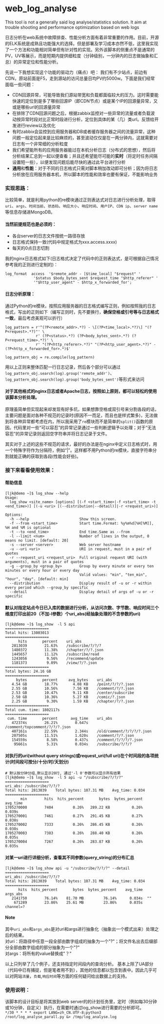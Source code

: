 # web_log_analyse
This tool is not a generally said log analyse/statistics solution. It aim at trouble shooting and performance optimization based on web logs


日志分析在web系统中故障排查、性能分析方面有着非常重要的作用。目前，开源的ELK系统是成熟且功能强大的选择。但是部署及学习成本亦然不低，这里我实现了一个方法和功能相对简单但有针对性的实现。另外该脚本的侧重点不是通常的PV，UV等展示，而是短期内提供细粒度（分钟级别，一分钟内的日志做抽象和汇总）的异常定位和性能分析。

先说一下我想实现这个功能的驱动力（痛点）吧：
我们有不少站点，前边有CDN，原站前面是F5，走到源站的访问总量日均PV约5000w。下面是我们经常面临一些问题：

 - CDN回源异常，可能导致我们源站带宽和负载都面临较大的压力。这时需要能快速的定位到是多了哪些回源IP（即CDN节点）或是某个IP的回源量异常，又或是哪些url的回源量异常
 - 在排除了CDN回源问题之后，根据zabbix监控对一些异常的流量或者负载波动按异常时段对比正常时段进行分析，定位到具体的某（几）类url。反馈给开发进行review以及优化
 - 有时zabbix会监控到应用服务器和DB或者缓存服务器之间的流量异常，这种问题一般定位起来是比较麻烦的，甚至波动仅仅是在一两分钟内，这就需要对日志有一个非常细的分析粒度
 - 我们希望能所有的应用服务器能过在本机分析日志（分布式的思想），然后将分析结果汇总到一起以便查看；并且还希望能尽可能的**实时**（将定时任务间隔设置短一些），以便发现问题后能尽快的通过此平台进行分析  
 -  **通用**和**性能**：对于不同的日志格式只需对脚本稍加改动即可分析；因为将日志分析放在应用服务器本机，所以脚本的性能和效率也要有保证，不能影响业务

 
### 实现思路：
比较简单，就是利用python的re模块通过正则表达式对日志进行分析处理，取得`uri`、`args`、`时间当前`、`状态码`、`响应大小`、`响应时间`、`用户IP`、`CDN ip`、`server name` 等信息存储进MongoDB。

#### 当然前提规范也是必须的：

 - 各台server的日志文件按统一路径存放
 - 日志格式保持一致(代码中规定格式为xxx.access.xxxx)
 - 每天的0点日志切割
 
我的nginx日志格式如下(日志格式决定了代码中的正则表达式，是可根据自己情况参考我的正则进行定制的)：
```
log_format  access  '$remote_addr - [$time_local] "$request" '
             '$status $body_bytes_sent $request_time "$http_referer" '
             '"$http_user_agent" - $http_x_forwarded_for';
```
#### 日志分析原理： 
通过Python的re模块，按照应用服务器的日志格式编写正则，例如按照我的日志格式，写出的正则如下（编写正则时，先不要换行，**确保空格或引号等与日志格式一致**，最后考虑美观可以折行）
```
log_pattern = r'^(?P<remote_addr>.*?) - \[(?P<time_local>.*?)\] "(?P<request>.*?)"' \
              r' (?P<status>.*?) (?P<body_bytes_sent>.*?) (?P<request_time>.*?)' \
              r' "(?P<http_referer>.*?)" "(?P<http_user_agent>.*?)" - (?P<http_x_forwarded_for>.*)$'
              
log_pattern_obj = re.compile(log_pattern)
```
用以上正则来整体匹配一行日志记录，然后各个部分可以通过`log_pattern_obj.search(log).group('remote_addr')`、`log_pattern_obj.search(log).group('body_bytes_sent')`等形式来访问  

#### 对于其他格式的nginx日志或者Apache日志，按照如上原则，都可以轻松的使用该脚本分析处理。

原理虽简单但实现起来却发现有好多坑，如果想靠空格或双引号来分割各段的话，主要问题是面对各种不规范的记录时(原因不一而足，而且也是样式繁多)，无法做到将各种异常都考虑在内，所以我采用了`re`模块而不是简单的`split()`函数的原因。代码里对一些“可以容忍”的异常记录通过一些判断逻辑予以处理；对于“无法容忍”的异常记录则返回空字符串并将日志记录于文件。

其实对于上述的这些不规范的请求，最好的办法是在nginx中定义日志格式时，用一个特殊字符作为分隔符，例如“|”。这样都不用Python的re模块，直接字符串分割就能正确的获取到各段(性能会好些)。

### 接下来看看使用效果：
#### 帮助信息
```
[ljk@demo ~]$ log_show --help
Usage:
  log_show <site_name> [options] [(-f <start_time>|-f <start_time> -t <end_time>)] [(-u <uri> [(--distribution|--detail)]|-r <request_uri>)]

Options:
  -h --help                       Show this screen.
  -f --from <start_time>          Start time.Format: %y%m%d[%H[%M]], %H and %M is optional
  -t --to <end_time>              End time.Same as --from
  -l --limit <num>                Number of lines in the output, 0 means no limit. [default: 20]
  -s --server <server>            Web server hostname
  -u --uri <uri>                  URI in request, must in a pair of quotes 
  -r --request_uri <request_uri>  Full original request URI (with arguments), must in a pair of quotes
  -g --group_by <group_by>        Group by every minute or every ten minutes or every hour or every day
                                  Valid values: "min", "ten_min", "hour", "day". [default: min]
  --distribution                  Display result of -u or -r within every period which --group_by specific
  --detail                        Display detail of args of -u or -r specific
```
#### 默认对指定站点今日已入库的数据进行分析，从访问次数、字节数、响应时间三个维度打印出前20（不加-l参数）个uri_abs(经抽象处理的不含参数的uri)
```
[ljk@demo ~]$ log_show  -l 5 api
====================
Total hits: 13003013
====================
      hits       percent    uri_abs
   2813039        21.63%    /subscribe/?/?/?
   1480372        11.38%    /chapter/?/?.json
   1445657        11.12%    /subscribe/read
   1243056         9.56%    /recommend/update
   1181373         9.09%    /view/?/?.json
====================
Total bytes: 24.16 GB
====================
     bytes       percent     avg_bytes    uri_abs
   4.54 GB        18.77%       4.08 KB    /point/?/?/?.json
   2.55 GB        10.56%       7.56 KB    /comment/?/?.json
   2.53 GB        10.47%       9.11 KB    /center/subscribe
   2.50 GB        10.36%       5.27 KB    /comic/?.json
   2.25 GB         9.30%       1.59 KB    /chapter/?/?.json
====================
Total cum. time: 1802117s
====================
 cum. time       percent      avg_time    uri_abs
   472374s        26.21%        0.647s    /comment/topcomment/?/?/?.json
   407161s        22.59%        2.344s    /old/comment/?/?/?/?.json
   207505s        11.51%        1.620s    /comment/?/?.json
   154559s         8.58%        0.437s    /comment/?/?/?/?.json
    95661s         5.31%        0.034s    /subscribe/?/?/?
```
#### 对执行的uri(without query strings)或request_uri(full uri)在个时间段的各项统计(时间段可按分/十分/时/天划分)
```
# 默认按分钟分组,默认显示20行, 通过'-l 0'参数可以显示所有结果 
[ljk@demo ~]$ log_show  -l 5 api -u "/subscribe/?/?/?"
====================
uri_abs: /subscribe/?/?/?
Total hits: 2813039    Total bytes: 107.31 MB    Avg_time: 0.034
====================
       min        hits  hits_percent       bytes  bytes_percent    avg_time
1705270000        7404         0.26%   289.22 KB          0.26%      0.039s
1705270001        7461         0.27%   291.45 KB          0.27%      0.038s
1705270002        7333         0.26%   286.45 KB          0.26%      0.038s
1705270003        7383         0.26%   288.40 KB          0.26%      0.035s
1705270004        7267         0.26%   283.87 KB          0.26%      0.035s
```
#### 对某一uri进行详细分析，查看其不同参数(query_string)的分布汇总
```
[ljk@demo ~]$ log_show api -u "/subscribe/?/?/?" --detail
====================
uri_abs: /subscribe/?/?/?
Total hits: 2813039    Total bytes: 107.31 MB    Avg_time: 0.034
====================
      hits  hits_percent       bytes  bytes_percent    avg_time  args_abs
   2141750        76.14%    81.70 MB         76.14%      0.034s  ""
    671289        23.86%    25.61 MB         23.86%      0.035s  channel=?
```
#### Note
其中`uri_abs`和`args_abs`是对uri和args进行抽象化（抽象出一个模式出来）处理之后的结果。  
 对uri：将路径中任意一段全部由数字组成的抽象为一个"?"；将文件名出去后缀部分全部由数字组成的部分抽象为一个"?"  
 对args：将所有的value替换成"？"  


以上只列举了几个例子，还支持指定时间段内的查询分析。
基本上除了UA部分（代码中已有捕捉，但是笔者用不到），其他的信息都以包含到表中。因此几乎可以对网站`流量`，`负载`,`响应时间`等方面的任何疑问给出数据上的支持。


### 使用说明：
该脚本的设计目标是将其放到web server的的计划任务里，定时（例如每30分钟或10分钟，自定义）执行，在需要时通过log_show进行需要的分析即可。  
`*/30 * * * * export LANG=zh_CN.UTF-8;python3 /root/log_analyse_parall.py &> /tmp/log_analyse.log`


